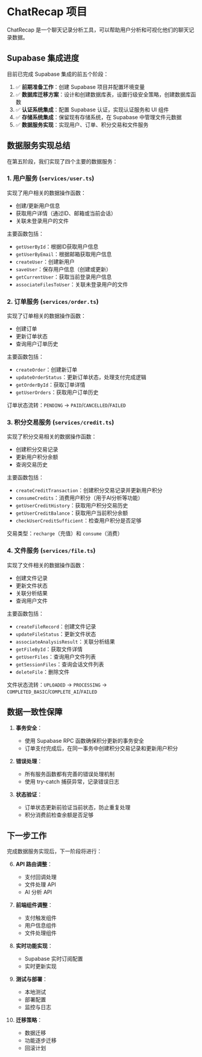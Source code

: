 # ChatRecap 项目

ChatRecap 是一个聊天记录分析工具，可以帮助用户分析和可视化他们的聊天记录数据。

## Supabase 集成进度

目前已完成 Supabase 集成的前五个阶段：

1. ✅ **前期准备工作**：创建 Supabase 项目并配置环境变量
2. ✅ **数据库迁移方案**：设计和创建数据库表，设置行级安全策略，创建数据库函数
3. ✅ **认证系统集成**：配置 Supabase 认证，实现认证服务和 UI 组件
4. ✅ **存储系统集成**：保留现有存储系统，在 Supabase 中管理文件元数据
5. ✅ **数据服务实现**：实现用户、订单、积分交易和文件服务

## 数据服务实现总结

在第五阶段，我们实现了四个主要的数据服务：

### 1. 用户服务 (`services/user.ts`)

实现了用户相关的数据操作函数：
- 创建/更新用户信息
- 获取用户详情（通过ID、邮箱或当前会话）
- 关联未登录用户的文件

主要函数包括：
- `getUserById`：根据ID获取用户信息
- `getUserByEmail`：根据邮箱获取用户信息
- `createUser`：创建新用户
- `saveUser`：保存用户信息（创建或更新）
- `getCurrentUser`：获取当前登录用户信息
- `associateFilesToUser`：关联未登录用户的文件

### 2. 订单服务 (`services/order.ts`)

实现了订单相关的数据操作函数：
- 创建订单
- 更新订单状态
- 查询用户订单历史

主要函数包括：
- `createOrder`：创建新订单
- `updateOrderStatus`：更新订单状态，处理支付完成逻辑
- `getOrderById`：获取订单详情
- `getUserOrders`：获取用户订单历史

订单状态流转：`PENDING` → `PAID`/`CANCELLED`/`FAILED`

### 3. 积分交易服务 (`services/credit.ts`)

实现了积分交易相关的数据操作函数：
- 创建积分交易记录
- 更新用户积分余额
- 查询交易历史

主要函数包括：
- `createCreditTransaction`：创建积分交易记录并更新用户积分
- `consumeCredits`：消费用户积分（用于AI分析等功能）
- `getUserCreditHistory`：获取用户积分交易历史
- `getUserCreditBalance`：获取用户当前积分余额
- `checkUserCreditSufficient`：检查用户积分是否足够

交易类型：`recharge`（充值）和 `consume`（消费）

### 4. 文件服务 (`services/file.ts`)

实现了文件相关的数据操作函数：
- 创建文件记录
- 更新文件状态
- 关联分析结果
- 查询用户文件

主要函数包括：
- `createFileRecord`：创建文件记录
- `updateFileStatus`：更新文件状态
- `associateAnalysisResult`：关联分析结果
- `getFileById`：获取文件详情
- `getUserFiles`：查询用户文件列表
- `getSessionFiles`：查询会话文件列表
- `deleteFile`：删除文件

文件状态流转：`UPLOADED` → `PROCESSING` → `COMPLETED_BASIC`/`COMPLETE_AI`/`FAILED`

## 数据一致性保障

1. **事务安全**：
   - 使用 Supabase RPC 函数确保积分更新的事务安全
   - 订单支付完成后，在同一事务中创建积分交易记录和更新用户积分

2. **错误处理**：
   - 所有服务函数都有完善的错误处理机制
   - 使用 try-catch 捕获异常，记录错误日志

3. **状态验证**：
   - 订单状态更新前验证当前状态，防止重复处理
   - 积分消费前检查余额是否足够

## 下一步工作

完成数据服务实现后，下一阶段将进行：

6. **API 路由调整**：
   - 支付回调处理
   - 文件处理 API
   - AI 分析 API

7. **前端组件调整**：
   - 支付触发组件
   - 用户信息组件
   - 文件处理组件

8. **实时功能实现**：
   - Supabase 实时订阅配置
   - 实时更新实现

9. **测试与部署**：
   - 本地测试
   - 部署配置
   - 监控与日志

10. **迁移策略**：
    - 数据迁移
    - 功能逐步迁移
    - 回滚计划
